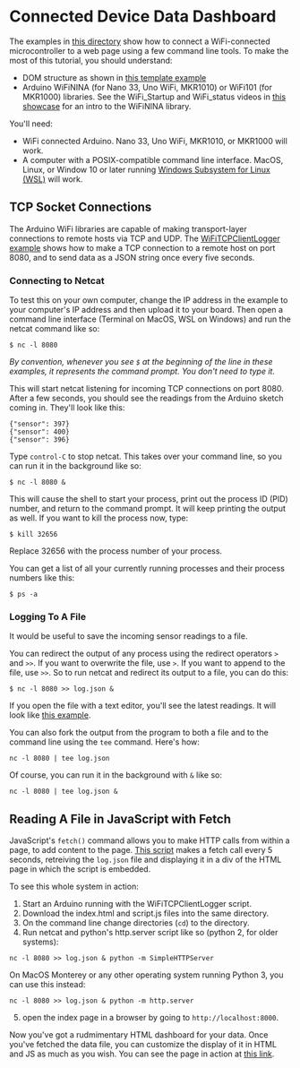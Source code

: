 # Connected Device Data Dashboard

The examples in [this directory](https://github.com/tigoe/html-for-conndev/blob/main/DeviceDataDashboard/) show how to connect a WiFi-connected microcontroller to a web page using a few command line tools. To make the most of this tutorial, you should understand:
* DOM structure as shown in [this template example](../template/)
* Arduino WiFiNINA (for Nano 33, Uno WiFi, MKR1010) or WiFi101 (for MKR1000) libraries. See the WiFi_Startup and WiFi_status videos in [this showcase](https://vimeo.com/showcase/6916443) for an intro to the WiFiNINA library.

You'll need:
* WiFi connected Arduino. Nano 33, Uno WiFi, MKR1010, or MKR1000 will work.
* A computer with a POSIX-compatible command line interface. MacOS, Linux, or Window 10 or later running  [Windows Subsystem for Linux (WSL)](https://learn.microsoft.com/en-us/windows/wsl/install) will work.

## TCP Socket Connections

The Arduino WiFi libraries are capable of making transport-layer connections to remote hosts via TCP and UDP. The [WiFiTCPClientLogger example](https://github.com/tigoe/html-for-conndev/blob/main/DeviceDataDashboard/WiFiTCPClientLogger/WiFiTCPClientLogger.ino) shows how to make a TCP connection to a remote host on port 8080, and to send data as a JSON string once every five seconds. 

### Connecting to Netcat 

To test this on your own computer, change the IP address in the  example to your computer's IP address and then upload it to your board. Then
open a command line interface (Terminal on MacOS, WSL on Windows) and run the netcat command like so:

````
$ nc -l 8080
````

_By convention, whenever you see `$` at the beginning of the line in these examples, it represents the command prompt. You don't need to type it._

This will start netcat listening for incoming TCP connections on port 8080. After a few seconds, you should see the readings from the Arduino sketch coming in. They'll look like this:

````
{"sensor": 397}
{"sensor": 400}
{"sensor": 396}
````
Type `control-C` to stop netcat. This takes over your command line, so you can run it in the background like so:

````
$ nc -l 8080 &
````

This will cause the shell to start your process, print out the process ID (PID) number,  and return to the command prompt. It will keep printing the output as well. If you want to kill the process now, type:

````
$ kill 32656
````

Replace 32656 with the process number of your process. 

You can get a list of all your currently running processes and their process numbers like this:

````
$ ps -a
````

### Logging To A File

It would be useful to save the incoming sensor readings to a file. 

You can redirect the output of any process using the redirect operators `>` and `>>`. If you want to overwrite the file, use `>`. If you want to append to the file, use `>>`. So to run netcat and redirect its output to a file, you can do this:

````
$ nc -l 8080 >> log.json &
````

If you open the file with a text editor, you'll see the latest readings. It will look like [this example](dashboard/log.json). 

You can also fork the output from the program to both a file and to the command line using the `tee` command. Here's how:

````
nc -l 8080 | tee log.json
````

Of course, you can run it in the background with `&` like so:

````
nc -l 8080 | tee log.json &
````

## Reading A File in JavaScript with Fetch

JavaScript's `fetch()` command allows you to make HTTP calls from within a page, to add content to the page. [This script](https://github.com/tigoe/html-for-conndev/blob/main/DeviceDataDashboard/dashboard/script.js) makes a fetch call every 5 seconds, retreiving  the `log.json` file and displaying it in a div of the HTML page in which the script is embedded. 

To see this whole system in action:

1. Start an Arduino running with the WiFiTCPClientLogger script. 
2. Download the index.html and script.js files into the same directory. 
3. On the command line change directories (`cd`) to the directory. 
4. Run netcat and python's http.server script like so (python 2, for older systems):

````
nc -l 8080 >> log.json & python -m SimpleHTTPServer
````

On MacOS Monterey or any other operating system running Python 3, you can use this instead:

````
nc -l 8080 >> log.json & python -m http.server
````

5. open the index page in a browser by going to `http://localhost:8000`.  

Now you've got a rudmimentary HTML dashboard for your data. Once you've fetched the data file, you can customize the display of it in HTML and JS as much as you wish. You can see the page in action at [this link](dashboard).  
